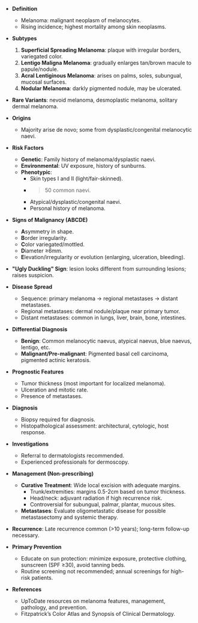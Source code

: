 - **Definition**
  - Melanoma: malignant neoplasm of melanocytes.
  - Rising incidence; highest mortality among skin neoplasms.

- **Subtypes**
  1. **Superficial Spreading Melanoma**: plaque with irregular borders, variegated color.
  2. **Lentigo Maligna Melanoma**: gradually enlarges tan/brown macule to papule/nodule.
  3. **Acral Lentiginous Melanoma**: arises on palms, soles, subungual, mucosal surfaces.
  4. **Nodular Melanoma**: darkly pigmented nodule, may be ulcerated.
  
- **Rare Variants**: nevoid melanoma, desmoplastic melanoma, solitary dermal melanoma.

- **Origins**
  - Majority arise de novo; some from dysplastic/congenital melanocytic naevi.

- **Risk Factors**
  - **Genetic**: Family history of melanoma/dysplastic naevi.
  - **Environmental**: UV exposure, history of sunburns.
  - **Phenotypic**:
    - Skin types I and II (light/fair-skinned).
    - >50 common naevi.
    - Atypical/dysplastic/congenital naevi.
    - Personal history of melanoma.

- **Signs of Malignancy (ABCDE)**
  - **A**symmetry in shape.
  - **B**order irregularity.
  - **C**olor variegated/mottled.
  - **D**iameter ≥6mm.
  - **E**levation/irregularity or evolution (enlarging, ulceration, bleeding).

- **"Ugly Duckling" Sign**: lesion looks different from surrounding lesions; raises suspicion.

- **Disease Spread**
  - Sequence: primary melanoma → regional metastases → distant metastases.
  - Regional metastases: dermal nodule/plaque near primary tumor.
  - Distant metastases: common in lungs, liver, brain, bone, intestines.

- **Differential Diagnosis**
  - **Benign**: Common melanocytic naevus, atypical naevus, blue naevus, lentigo, etc.
  - **Malignant/Pre-malignant**: Pigmented basal cell carcinoma, pigmented actinic keratosis.

- **Prognostic Features**
  - Tumor thickness (most important for localized melanoma).
  - Ulceration and mitotic rate.
  - Presence of metastases.

- **Diagnosis**
  - Biopsy required for diagnosis.
  - Histopathological assessment: architectural, cytologic, host response.

- **Investigations**
  - Referral to dermatologists recommended.
  - Experienced professionals for dermoscopy.

- **Management (Non-prescribing)**
  - **Curative Treatment**: Wide local excision with adequate margins.
    - Trunk/extremities: margins 0.5-2cm based on tumor thickness.
    - Head/neck: adjuvant radiation if high recurrence risk.
    - Controversial for subungual, palmar, plantar, mucous sites.
  - **Metastases**: Evaluate oligometastatic disease for possible metastasectomy and systemic therapy.

- **Recurrence**: Late recurrence common (>10 years); long-term follow-up necessary.

- **Primary Prevention**
  - Educate on sun protection: minimize exposure, protective clothing, sunscreen (SPF ≥30), avoid tanning beds.
  - Routine screening not recommended; annual screenings for high-risk patients.

- **References**
  - UpToDate resources on melanoma features, management, pathology, and prevention.
  - Fitzpatrick’s Color Atlas and Synopsis of Clinical Dermatology.